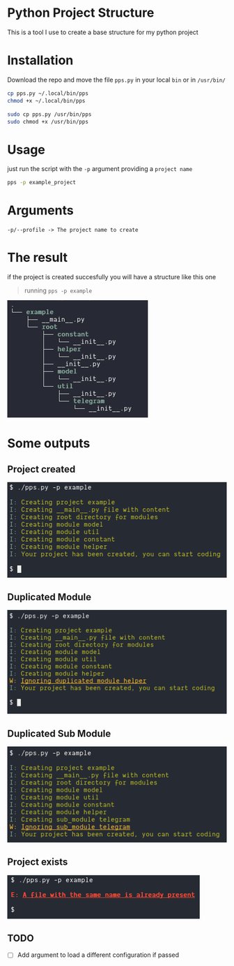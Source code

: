 # Python Project Structure

This is a tool I use to create a base structure for my python project

# Installation
Download the repo and move the file `pps.py` in your local `bin` or in `/usr/bin/`

```bash
cp pps.py ~/.local/bin/pps
chmod +x ~/.local/bin/pps
```

```bash
sudo cp pps.py /usr/bin/pps
sudo chmod +x /usr/bin/pps
```

# Usage
just run the script with the `-p` argument providing a `project name`

```bash
pps -p example_project
```

# Arguments

```
-p/--profile -> The project name to create
```

# The result
if the project is created succesfully you will have a structure like this one

> running `pps -p example`

![folder_structure](screenshots/folder_structure.png)

# Some outputs

## Project created

![project_created](screenshots/project_created.png)

## Duplicated Module

![project_created](screenshots/duplicated_module.png)

## Duplicated Sub Module

![project_created](screenshots/duplicated_sub_module.png)

## Project exists

![project_created](screenshots/already_present.png)


## TODO

- [ ] Add argument to load a different configuration if passed